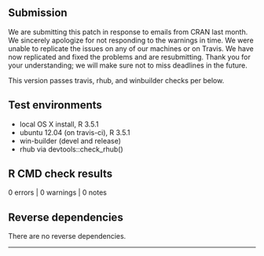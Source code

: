 ## Submission

We are submitting this patch in response to emails from CRAN last month. We sincerely apologize for not responding to the warnings in time. We were unable to replicate the issues on any of our machines or on Travis. We have now replicated and fixed the problems and are resubmitting. Thank you for your understanding; we will make sure not to miss deadlines in the future.

This version passes travis, rhub, and winbuilder checks per below. 

## Test environments
* local OS X install, R 3.5.1
* ubuntu 12.04 (on travis-ci), R 3.5.1
* win-builder (devel and release)
* rhub via devtools::check_rhub()

## R CMD check results

0 errors | 0 warnings | 0 notes

## Reverse dependencies

There are no reverse dependencies.

---

